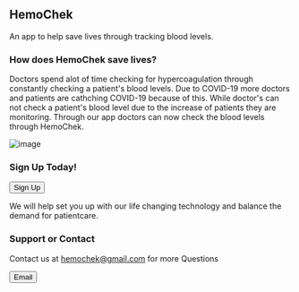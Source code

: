 ## HemoChek

An app to help save lives through tracking blood levels.

### How does HemoChek save lives?

Doctors spend alot of time checking for hypercoagulation through constantly checking a patient's blood levels. Due to COVID-19 more doctors and patients are cathching COVID-19 because of this. While doctor's can not check a patient's blood level due to the increase of patients they are monitoring. Through our app doctors can now check the blood levels through HemoChek.

![image](https://user-images.githubusercontent.com/17555707/107127594-270c7900-6885-11eb-8a4f-32b37e1ee4e1.png)

### Sign Up Today!

<button>Sign Up</button>

We will help set you up with our life changing technology and balance the demand for patientcare.

### Support or Contact

Contact us at hemochek@gmail.com for more Questions

<button>Email</button>

   
